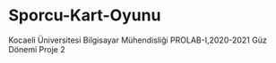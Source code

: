 # Sporcu-Kart-Oyunu
Kocaeli Üniversitesi Bilgisayar Mühendisliği PROLAB-I,2020-2021 Güz Dönemi Proje 2
